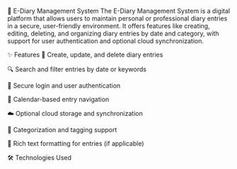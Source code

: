 
📘 E-Diary Management System
The E-Diary Management System is a digital platform that allows users to maintain personal or professional diary entries in a secure, user-friendly environment. It offers features like creating, editing, deleting, and organizing diary entries by date and category, with support for user authentication and optional cloud synchronization.

✨ Features
📝 Create, update, and delete diary entries

🔍 Search and filter entries by date or keywords

🔐 Secure login and user authentication

📅 Calendar-based entry navigation

☁️ Optional cloud storage and synchronization

📂 Categorization and tagging support

🎨 Rich text formatting for entries (if applicable)

🛠️ Technologies Used
